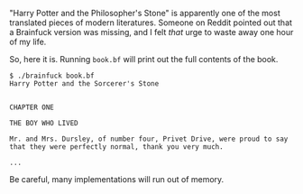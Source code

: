"Harry Potter and the Philosopher's Stone" is apparently one of the most translated pieces of modern literatures. Someone on Reddit pointed out that a Brainfuck version was missing, and I felt *that* urge to waste away one hour of my life.

So, here it is. Running `book.bf` will print out the full contents of the book.

```
$ ./brainfuck book.bf
Harry Potter and the Sorcerer's Stone


CHAPTER ONE

THE BOY WHO LIVED

Mr. and Mrs. Dursley, of number four, Privet Drive, were proud to say
that they were perfectly normal, thank you very much.

...
```

Be careful, many implementations will run out of memory.
